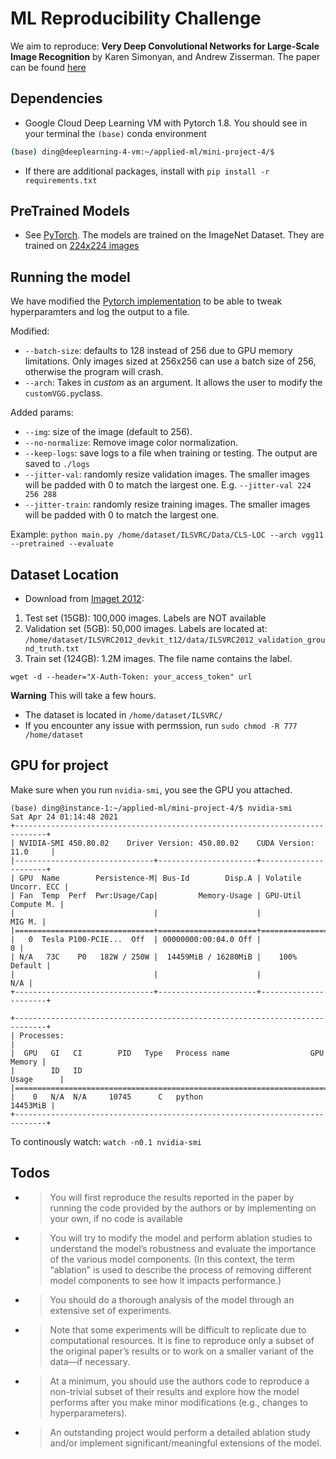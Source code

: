 # ML Reproducibility Challenge
We aim to reproduce: __Very Deep Convolutional Networks for Large-Scale Image Recognition__ by Karen Simonyan, and Andrew Zisserman. The paper can be found [here](https://arxiv.org/abs/1409.1556)



## Dependencies
* Google Cloud Deep Learning VM with Pytorch 1.8. You should see in your terminal the `(base)` conda environment
```bash
(base) ding@deeplearning-4-vm:~/applied-ml/mini-project-4/$
``` 
* If there are additional packages, install with `pip install -r requirements.txt`

## PreTrained Models
* See [PyTorch](https://pytorch.org/vision/stable/models.html). The models are trained on the ImageNet Dataset. They are trained on [224x224 images](https://discuss.pytorch.org/t/imagenet-pretrained-models-image-dimensions/94649)


## Running the model
We have modified the [Pytorch implementation](https://github.com/pytorch/examples/tree/master/imagenet) to be able to tweak hyperparamters and log the output to a file.

Modified:
* `--batch-size`: defaults to 128 instead of 256 due to GPU memory limitations. Only images sized at 256x256 can use a batch size of 256, otherwise the program will crash.
* `--arch`: Takes in _custom_ as an argument. It allows the user to modify the `customVGG.py`class. 

Added params:
* `--img`: size of the image (default to 256). 
* `--no-normalize`: Remove image color normalization.
* `--keep-logs`: save logs to a file when training or testing. The output are saved to `./logs`
* `--jitter-val`: randomly resize validation images. The smaller images will be padded with 0 to match the largest one. E.g. `--jitter-val 224 256 288`
* `--jitter-train`: randomly resize training images. The smaller images will be padded with 0 to match the largest one.

Example: `python main.py /home/dataset/ILSVRC/Data/CLS-LOC --arch vgg11 --pretrained --evaluate`

## Dataset Location
* Download from [Imaget 2012](http://image-net.org/challenges/LSVRC/2012/2012-downloads): 
1. Test set (15GB): 100,000 images. Labels are NOT available
1. Validation set (5GB): 50,000 images. Labels are located at: `/home/dataset/ILSVRC2012_devkit_t12/data/ILSVRC2012_validation_ground_truth.txt`
1. Train set (124GB): 1.2M images. The file name contains the label.
```
wget -d --header="X-Auth-Token: your_access_token" url
```

**Warning** This will take a few hours. 

* The dataset is located in `/home/dataset/ILSVRC/`
* If you encounter any issue with permssion, run `sudo chmod -R 777 /home/dataset`

## GPU for project
Make sure when you run `nvidia-smi`, you see the GPU you attached.
```console
(base) ding@instance-1:~/applied-ml/mini-project-4/$ nvidia-smi
Sat Apr 24 01:14:48 2021       
+-----------------------------------------------------------------------------+
| NVIDIA-SMI 450.80.02    Driver Version: 450.80.02    CUDA Version: 11.0     |
|-------------------------------+----------------------+----------------------+
| GPU  Name        Persistence-M| Bus-Id        Disp.A | Volatile Uncorr. ECC |
| Fan  Temp  Perf  Pwr:Usage/Cap|         Memory-Usage | GPU-Util  Compute M. |
|                               |                      |               MIG M. |
|===============================+======================+======================|
|   0  Tesla P100-PCIE...  Off  | 00000000:00:04.0 Off |                    0 |
| N/A   73C    P0   182W / 250W |  14459MiB / 16280MiB |    100%      Default |
|                               |                      |                  N/A |
+-------------------------------+----------------------+----------------------+

+-----------------------------------------------------------------------------+
| Processes:                                                                  |
|  GPU   GI   CI        PID   Type   Process name                  GPU Memory |
|        ID   ID                                                   Usage      |
|=============================================================================|
|    0   N/A  N/A     10745      C   python                          14453MiB |
+-----------------------------------------------------------------------------+
```

To continously watch: `watch -n0.1 nvidia-smi`


## Todos
* > You will first reproduce the results reported in the paper by running the code provided by the authors or by implementing on your own, if no code is available
* > You will try to modify the model and perform ablation studies to understand the model’s robustness and evaluate the importance of the various model components. (In this context, the term “ablation” is used to describe the process of removing different model components to see how it impacts performance.)
* > You should do a thorough analysis of the model through an extensive set of experiments.
* > Note that some experiments will be difficult to replicate due to computational resources. It is fine to reproduce only a subset of the original paper’s results or to work on a smaller variant of the data—if necessary.
* > At a minimum, you should use the authors code to reproduce a non-trivial subset of their results and explore how the model performs after you make minor modifications (e.g., changes to hyperparameters).
* > An outstanding project would perform a detailed ablation study and/or implement significant/meaningful extensions of the model.
